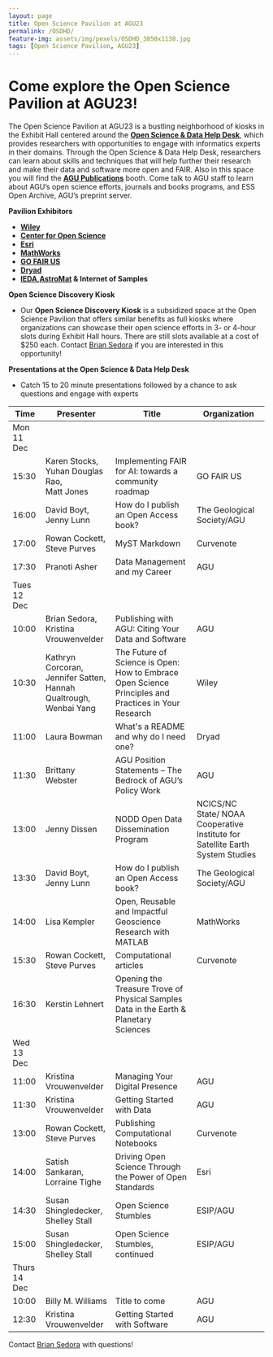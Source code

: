 ```yaml
---
layout: page
title: Open Science Pavilion at AGU23
permalink: /OSDHD/
feature-img: assets/img/pexels/OSDHD_3850x1138.jpg
tags: [Open Science Pavilion, AGU23]
---
```


# Come explore the Open Science Pavilion at AGU23! 

The Open Science Pavilion at AGU23 is a bustling neighborhood of kiosks in the Exhibit Hall centered around the **[Open Science & Data Help Desk](https://www.esipfed.org/data-help-desk)**, which provides researchers with opportunities to engage with informatics experts in their domains. Through the Open Science & Data Help Desk, researchers can learn about skills and techniques that will help further their research and make their data and software more open and FAIR. Also in this space you will find the **[AGU Publications](https://www.agu.org/publish)** booth. Come talk to AGU staff to learn about AGU’s open science efforts, journals and books programs, and ESS Open Archive, AGU’s preprint server. 

**Pavilion Exhibitors**
- **[Wiley](https://www.wiley.com/en-us)**    
- **[Center for Open Science](https://www.cos.io/)** 
- **[Esri](https://www.esri.com/en-us/home)** 
- **[MathWorks](https://www.mathworks.com/)**
- **[GO FAIR US](https://www.gofair.us/)**
- **[Dryad](https://datadryad.org/stash)**
- **[IEDA](https://www.iedadata.org/),[AstroMat](https://www.astromat.org/) &  Internet of Samples**


**Open Science Discovery Kiosk**
- Our **Open Science Discovery Kiosk** is a subsidized space at the Open Science Pavilion that offers similar benefits as full kiosks where organizations can showcase their open science efforts in 3- or 4-hour slots during Exhibit Hall hours. There are still slots available at a cost of $250 each. Contact [Brian Sedora](mailto:bsedora@agu.org) if you are interested in this opportunity!


**Presentations at the Open Science & Data Help Desk**
- Catch 15 to 20 minute presentations followed by a chance to ask questions and engage with experts

| Time     | Presenter         | Title | Organization | 
| ------------- | ------------- |------------- | ------------- |
| Mon 11 Dec |   |  |   |
| 15:30  | Karen Stocks,<br> Yuhan Douglas Rao,<br> Matt Jones  |Implementing FAIR for AI: towards a community roadmap  | GO FAIR US |
| 16:00  | David Boyt,<br>Jenny Lunn |How do I publish an Open Access book? | The Geological Society/AGU  |
| 17:00  | Rowan Cockett,<br>Steve Purves  |MyST Markdown  | Curvenote  |
| 17:30  | Pranoti Asher  |Data Management and my Career  | AGU  |
| Tues 12 Dec |   |  |   |
| 10:00  | Brian Sedora,<br> Kristina Vrouwenvelder  |Publishing with AGU: Citing Your Data and Software  | AGU |
| 10:30  | Kathryn Corcoran,<br> Jennifer Satten,<br>Hannah Qualtrough,<br>Wenbai Yang  |The Future of Science is Open: How to Embrace Open Science Principles and Practices in Your Research  | Wiley |
| 11:00  | Laura Bowman  |What's a README and why do I need one?  | Dryad |
| 11:30  | Brittany Webster  |AGU Position Statements – The Bedrock of AGU’s Policy Work  | AGU |
| 13:00  | Jenny Dissen  |NODD Open Data Dissemination Program  | NCICS/NC State/ NOAA Cooperative Institute for Satellite Earth System Studies |
| 13:30  | David Boyt,<br>Jenny Lunn |How do I publish an Open Access book? | The Geological Society/AGU  |
| 14:00  | Lisa Kempler  |Open, Reusable and Impactful Geoscience Research with MATLAB  | MathWorks |
| 15:30  | Rowan Cockett,<br>Steve Purves  |Computational articles  | Curvenote |
| 16:30  | Kerstin Lehnert  |Opening the Treasure Trove of Physical Samples Data in the Earth & Planetary Sciences  |  |
| Wed 13 Dec |   |  |   |
| 11:00  | Kristina Vrouwenvelder  |Managing Your Digital Presence  | AGU |
| 11:30  |Kristina Vrouwenvelder  |Getting Started with Data  | AGU |
| 13:00  | Rowan Cockett,<br>Steve Purves  | Publishing Computational Notebooks | Curvenote |
| 14:00  | Satish Sankaran, <br>Lorraine Tighe |Driving Open Science Through the Power of Open Standards | Esri  |
| 14:30  | Susan Shingledecker,<br>Shelley Stall  |Open Science Stumbles  | ESIP/AGU |
| 15:00  | Susan Shingledecker, Shelley Stall  |Open Science Stumbles, continued  | ESIP/AGU |
| Thurs 14 Dec |   |  |   |
| 10:00  | Billy M. Williams  |Title to come  | AGU |
| 12:30  |Kristina Vrouwenvelder  |Getting Started with Software  | AGU |


Contact [Brian Sedora](mailto:bsedora@agu.org) with questions!
